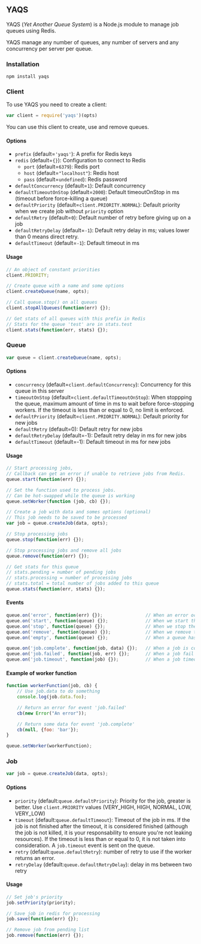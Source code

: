 ## YAQS

YAQS (*Yet Another Queue System*) is a Node.js module to manage job queues using Redis.

YAQS manage any number of queues, any number of servers and any concurrency per server per queue.

### Installation

```
npm install yaqs
```

### Client

To use YAQS you need to create a client:

```js
var client = require('yaqs')(opts)
```

You can use this client to create, use and remove queues.

#### Options

* `prefix` (default=`'yaqs'`): A prefix for Redis keys
* `redis` (default=`{}`): Configuration to connect to Redis
    - `port` (default=`6379`): Redis port
    - `host` (default=`"localhost"`): Redis host
    - `pass` (default=`undefined`): Redis password
* `defaultConcurrency` (default=`1`): Default concurrency
* `defaultTimeoutOnStop` (default=`2000`): Default timeoutOnStop in ms (timeout before force-killing a queue)
* `defaultPriority` (default=`client.PRIORITY.NORMAL`): Default priority when we create job without `priority` option
* `defaultRetry` (default=`0`): Default number of retry before giving up on a job
* `defaultRetryDelay` (default=`-1`): Default retry delay in ms; values lower than 0 means direct retry.
* `defaultTimeout` (default=`-1`): Default timeout in ms

#### Usage

```js
// An object of constant priorities
client.PRIORITY;

// Create queue with a name and some options
client.createQueue(name, opts);

// Call queue.stop() on all queues
client.stopAllQueues(function(err) {});

// Get stats of all queues with this prefix in Redis
// Stats for the queue 'test' are in stats.test
client.stats(function(err, stats) {});
```

### Queue

```js
var queue = client.createQueue(name, opts);
```

#### Options

* `concurrency` (default=`client.defaultConcurrency`): Concurrency for this queue in this server
* `timeoutOnStop` (default=`client.defaultTimeoutOnStop`): When stoppping the queue, maximum amount of time in ms to wait before force-stopping workers. If the timeout is less than or equal to 0, no limit is enforced.
* `defaultPriority` (default=`client.PRIORITY.NORMAL`): Default priority for new jobs
* `defaultRetry` (default=0): Default retry for new jobs
* `defaultRetryDelay` (default=-1): Default retry delay in ms for new jobs
* `defaultTimeout` (default=-1): Default timeout in ms for new jobs

#### Usage

```js
// Start processing jobs,
// Callback can get an error if unable to retrieve jobs from Redis.
queue.start(function(err) {});

// Set the function used to process jobs.
// Can be hot-swapped while the queue is working
queue.setWorker(function (job, cb) {});

// Create a job with data and somes options (optional)
// This job needs to be saved to be processed
var job = queue.createJob(data, opts);

// Stop processing jobs
queue.stop(function(err) {});

// Stop processing jobs and remove all jobs
queue.remove(function(err) {});

// Get stats for this queue
// stats.pending = number of pending jobs
// stats.processing = number of processing jobs
// stats.total = total number of jobs added to this queue
queue.stats(function(err, stats) {});
```

#### Events

```js
queue.on('error', function(err) {});                // When an error occured
queue.on('start', function(queue) {});              // When we start the queue
queue.on('stop', function(queue) {});               // When we stop the queue
queue.on('remove', function(queue) {});             // When we remove the queue
queue.on('empty', function(queue) {});              // When a queue has no new jobs to process

queue.on('job.complete', function(job, data) {});   // When a job is completed
queue.on('job.failed', function(job, err) {});      // When a job fail
queue.on('job.timeout', function(job) {});          // When a job timeout
```

#### Example of worker function

```js
function workerFunction(job, cb) {
    // Use job.data to do something
    console.log(job.data.foo);

    // Return an error for event 'job.failed'
    cb(new Error("An error"));

    // Return some data for event 'job.complete'
    cb(null, {foo: 'bar'});
}

queue.setWorker(workerFunction);
```

### Job

```js
var job = queue.createJob(data, opts);
```

#### Options

* `priority` (default:`queue.defaultPriority`): Priority for the job, greater is better. Use `client.PRIORITY` values (VERY_HIGH, HIGH, NORMAL, LOW, VERY_LOW)
* `timeout` (default:`queue.defaultTimeout`): Timeout of the job in ms. If the job is not finished after the timeout, it is considered finished (although the job is not killed, it is your responsability to ensure you're not leaking resources). If the timeout is less than or equal to 0, it is not taken into consideration. A `job.timeout` event is sent on the queue.
* `retry` (default:`queue.defaultRetry`): number of retry to use if the worker returns an error.
* `retryDelay` (default:`queue.defaultRetryDelay`): delay in ms between two retry

#### Usage

```js
// Set job's priority
job.setPriority(priority);

// Save job in redis for processing
job.save(function(err) {});

// Remove job from pending list
job.remove(function(err) {});
```
